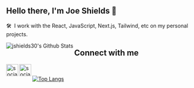 ## Hello there, I'm Joe Shields 👋<br>
🛠 &nbsp;I work with the React, JavaScript, Next.js, Tailwind, etc on my personal projects.

<img align="left" alt="jshields30's Github Stats" src="https://github-readme-stats.vercel.app/api?username=jshields30&show_icons=true&hide_border=true&theme=tokyonight" />

## Connect with me<br>
[<img align="left" alt="social-media-profile | Twitter" width="32px" src="https://cdn.jsdelivr.net/npm/simple-icons@v3/icons/twitter.svg" target="_blank" />](https://twitter.com/JShields312)
[<img align="left" alt="social-media-profile | LinkedIn" width="32px" src="https://cdn.jsdelivr.net/npm/simple-icons@v3/icons/linkedin.svg" target="_blank" />](https://www.linkedin.com/in/jshields90/)<br>  

[![Top Langs](https://github-readme-stats.vercel.app/api/top-langs/?username=jshields30&layout=compact&theme=tokyonight)](https://github.com/jshields30/github-readme-stats)
